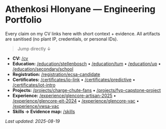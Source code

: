 # Athenkosi Hlonyane — Engineering Portfolio

Every claim on my CV links here with short context + evidence. All artifacts are sanitised (no plant IP, credentials, or personal IDs).

> Jump directly ↓

- **CV:** [/cv](./cv)
- **Education:** [/education/stellenbosch](./education/tertiary/stellenbosch) • [/education/tum](./education/tertiary/tum) • [/education/up](./education/tertiary/up) • [/education/secondary/school](./education/school)
- **Registration:** [/registration/ecsa-candidate](./registration/ecsa-candidate)
- **Certificates:** [/certificates/io-link](./certificates/io-link) • [/certificates/predictive](./certificates/predictive) • [/certificates/iot-intro](./certificates/iot-intro)
- **Projects:** [/projects/charge-chute-fans](./projects/charge-chute-fans) • [/projects/fyp-capstone-project](./projects/fyp-capstone-project)
- **Experience:** [/experience/glencore-artisan-2025](./experience/glencore-artisan-2025) • [/experience/glencore-eit-2024](./experience/glencore-eit-2024) • [/experience/glencore-vac](./experience/glencore-instrumentation-vac-2022) • [/experience/vwsa-vac](./experience/vwsa-vac)
- **Skills → Evidence map:** [/skills](./skills)

_Last updated: 2025-08-19_
